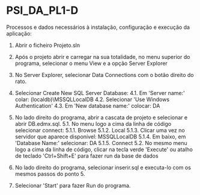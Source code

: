 # PSI_DA_PL1-D

Processos e dados necessários à instalação, configuração e execução da aplicação:


1. Abrir o ficheiro Projeto.sln

2. Após o projeto abrir e carregar na sua totalidade, no menu superior do programa, selecionar o menu View e a opção Server Explorer

3. No Server Explorer, selecionar Data Connections com o botão direito do rato.

4. Selecionar Create New SQL Server Database:
   4.1. Em 'Server name:' colar: (localdb)\MSSQLLocalDB
   4.2. Selecionar 'Use Windows Authentication'
   4.3. Em 'New database name:' colocar: DA

5. No lado direito do programa, abrir a cascata de projeto e selecionar e abrir DB.edmx.sql.
	5.1. No menu logo a cima da linha de código selecionar connect:
		5.1.1. Browse
		5.1.2. Local
		5.1.3. Clicar uma vez no servidor que aparece disponível:
				MSSQLLocalDB
		5.1.4. Em baixo, em 'Database Name:' selecionar: DA
		5.1.5. Connect
	5.2. No mesmo menu logo a cima da linha de código, clicar na tecla verde
'Execute' ou atalho de teclado 'Ctrl+Shift+E' para fazer run da base de dados

6. No lado direito do programa, selecionar inserir.sql e executa-lo com os mesmos passos do ponto 5.

6. Selecionar 'Start' para fazer Run do programa.